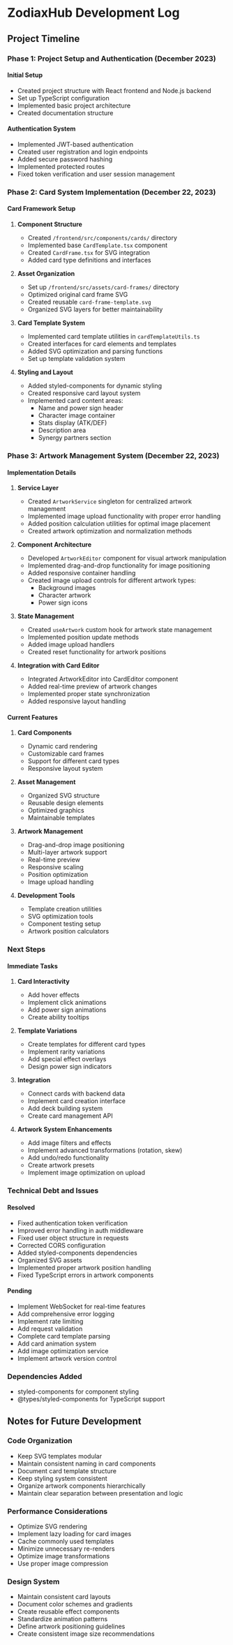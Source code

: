 # ZodiaxHub Development Log

## Project Timeline

### Phase 1: Project Setup and Authentication (December 2023)

#### Initial Setup
- Created project structure with React frontend and Node.js backend
- Set up TypeScript configuration
- Implemented basic project architecture
- Created documentation structure

#### Authentication System
- Implemented JWT-based authentication
- Created user registration and login endpoints
- Added secure password hashing
- Implemented protected routes
- Fixed token verification and user session management

### Phase 2: Card System Implementation (December 22, 2023)

#### Card Framework Setup
1. **Component Structure**
   - Created `/frontend/src/components/cards/` directory
   - Implemented base `CardTemplate.tsx` component
   - Created `CardFrame.tsx` for SVG integration
   - Added card type definitions and interfaces

2. **Asset Organization**
   - Set up `/frontend/src/assets/card-frames/` directory
   - Optimized original card frame SVG
   - Created reusable `card-frame-template.svg`
   - Organized SVG layers for better maintainability

3. **Card Template System**
   - Implemented card template utilities in `cardTemplateUtils.ts`
   - Created interfaces for card elements and templates
   - Added SVG optimization and parsing functions
   - Set up template validation system

4. **Styling and Layout**
   - Added styled-components for dynamic styling
   - Created responsive card layout system
   - Implemented card content areas:
     - Name and power sign header
     - Character image container
     - Stats display (ATK/DEF)
     - Description area
     - Synergy partners section

### Phase 3: Artwork Management System (December 22, 2023)

#### Implementation Details
1. **Service Layer**
   - Created `ArtworkService` singleton for centralized artwork management
   - Implemented image upload functionality with proper error handling
   - Added position calculation utilities for optimal image placement
   - Created artwork optimization and normalization methods

2. **Component Architecture**
   - Developed `ArtworkEditor` component for visual artwork manipulation
   - Implemented drag-and-drop functionality for image positioning
   - Added responsive container handling
   - Created image upload controls for different artwork types:
     - Background images
     - Character artwork
     - Power sign icons

3. **State Management**
   - Created `useArtwork` custom hook for artwork state management
   - Implemented position update methods
   - Added image upload handlers
   - Created reset functionality for artwork positions

4. **Integration with Card Editor**
   - Integrated ArtworkEditor into CardEditor component
   - Added real-time preview of artwork changes
   - Implemented proper state synchronization
   - Added responsive layout handling

#### Current Features
1. **Card Components**
   - Dynamic card rendering
   - Customizable card frames
   - Support for different card types
   - Responsive layout system

2. **Asset Management**
   - Organized SVG structure
   - Reusable design elements
   - Optimized graphics
   - Maintainable templates

3. **Artwork Management**
   - Drag-and-drop image positioning
   - Multi-layer artwork support
   - Real-time preview
   - Responsive scaling
   - Position optimization
   - Image upload handling

4. **Development Tools**
   - Template creation utilities
   - SVG optimization tools
   - Component testing setup
   - Artwork position calculators

### Next Steps

#### Immediate Tasks
1. **Card Interactivity**
   - Add hover effects
   - Implement click animations
   - Add power sign animations
   - Create ability tooltips

2. **Template Variations**
   - Create templates for different card types
   - Implement rarity variations
   - Add special effect overlays
   - Design power sign indicators

3. **Integration**
   - Connect cards with backend data
   - Implement card creation interface
   - Add deck building system
   - Create card management API

4. **Artwork System Enhancements**
   - Add image filters and effects
   - Implement advanced transformations (rotation, skew)
   - Add undo/redo functionality
   - Create artwork presets
   - Implement image optimization on upload

### Technical Debt and Issues

#### Resolved
- Fixed authentication token verification
- Improved error handling in auth middleware
- Fixed user object structure in requests
- Corrected CORS configuration
- Added styled-components dependencies
- Organized SVG assets
- Implemented proper artwork position handling
- Fixed TypeScript errors in artwork components

#### Pending
- Implement WebSocket for real-time features
- Add comprehensive error logging
- Implement rate limiting
- Add request validation
- Complete card template parsing
- Add card animation system
- Add image optimization service
- Implement artwork version control

### Dependencies Added
- styled-components for component styling
- @types/styled-components for TypeScript support

## Notes for Future Development

### Code Organization
- Keep SVG templates modular
- Maintain consistent naming in card components
- Document card template structure
- Keep styling system consistent
- Organize artwork components hierarchically
- Maintain clear separation between presentation and logic

### Performance Considerations
- Optimize SVG rendering
- Implement lazy loading for card images
- Cache commonly used templates
- Minimize unnecessary re-renders
- Optimize image transformations
- Use proper image compression

### Design System
- Maintain consistent card layouts
- Document color schemes and gradients
- Create reusable effect components
- Standardize animation patterns
- Define artwork positioning guidelines
- Create consistent image size recommendations
